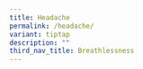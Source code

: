 ```yaml
---
title: Headache
permalink: /headache/
variant: tiptap
description: ""
third_nav_title: Breathlessness
---
```

<p></p>